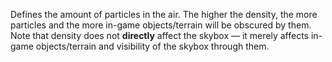 Defines the amount of particles in the air. The higher the density, the
more particles and the more in-game objects/terrain will be obscured by
them. Note that density does not **directly** affect the skybox — it
merely affects in-game objects/terrain and visibility of the skybox
through them.